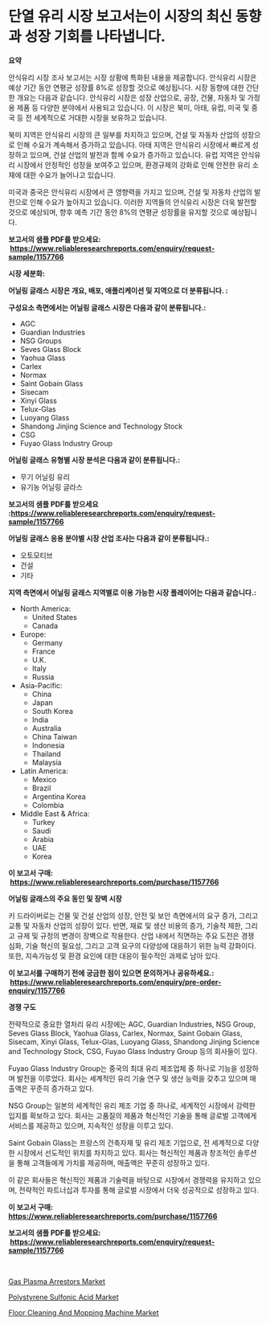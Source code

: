 <p><h1>단열 유리 시장 보고서는이 시장의 최신 동향과 성장 기회를 나타냅니다.</h1></p><p><strong>요약</strong></p>
<p><p>안식유리 시장 조사 보고서는 시장 상황에 특화된 내용을 제공합니다. 안식유리 시장은 예상 기간 동안 연평균 성장률 8%로 성장할 것으로 예상됩니다. 시장 동향에 대한 간단한 개요는 다음과 같습니다. 안식유리 시장은 성장 산업으로, 공장, 건물, 자동차 및 가정용 제품 등 다양한 분야에서 사용되고 있습니다. 이 시장은 북미, 아태, 유럽, 미국 및 중국 등 전 세계적으로 거대한 시장을 보유하고 있습니다. </p><p>북미 지역은 안식유리 시장의 큰 일부를 차지하고 있으며, 건설 및 자동차 산업의 성장으로 인해 수요가 계속해서 증가하고 있습니다. 아태 지역은 안식유리 시장에서 빠르게 성장하고 있으며, 건설 산업의 발전과 함께 수요가 증가하고 있습니다. 유럽 지역은 안식유리 시장에서 안정적인 성장을 보여주고 있으며, 환경규제의 강화로 인해 안전한 유리 소재에 대한 수요가 늘어나고 있습니다. </p><p>미국과 중국은 안식유리 시장에서 큰 영향력을 가지고 있으며, 건설 및 자동차 산업의 발전으로 인해 수요가 높아지고 있습니다. 이러한 지역들의 안식유리 시장은 더욱 발전할 것으로 예상되며, 향후 예측 기간 동안 8%의 연평균 성장률을 유지할 것으로 예상됩니다.</p></p>
<p><strong>보고서의 샘플 PDF를 받으세요: &nbsp;<a href="https://www.reliableresearchreports.com/enquiry/request-sample/1157766">https://www.reliableresearchreports.com/enquiry/request-sample/1157766</a></strong></p>
<p><strong>시장 세분화:</strong></p>
<p><strong> 어닐링 글래스 시장은 개요, 배포, 애플리케이션 및 지역으로 더 분류됩니다. :</strong></p>
<p><strong>구성요소 측면에서는 어닐링 글래스 시장은 다음과 같이 분류됩니다.:</strong></p>
<p><ul><li>AGC</li><li>Guardian Industries</li><li>NSG Groups</li><li>Seves Glass Block</li><li>Yaohua Glass</li><li>Carlex</li><li>Normax</li><li>Saint Gobain Glass</li><li>Sisecam</li><li>Xinyi Glass</li><li>Telux-Glas</li><li>Luoyang Glass</li><li>Shandong Jinjing Science and Technology Stock</li><li>CSG</li><li>Fuyao Glass Industry Group</li></ul></p>
<p><strong> 어닐링 글래스 유형별 시장 분석은 다음과 같이 분류됩니다.:</strong></p>
<p><ul><li>무기 어닐링 유리</li><li>유기농 어닐링 글라스</li></ul></p>
<p><strong>보고서의 샘플 PDF를 받으세요 :<a href="https://www.reliableresearchreports.com/enquiry/request-sample/1157766">https://www.reliableresearchreports.com/enquiry/request-sample/1157766</a></strong></p>
<p><strong> 어닐링 글래스 응용 분야별 시장 산업 조사는 다음과 같이 분류됩니다.:</strong></p>
<p><ul><li>오토모티브</li><li>건설</li><li>기타</li></ul></p>
<p><strong>지역 측면에서 어닐링 글래스 지역별로 이용 가능한 시장 플레이어는 다음과 같습니다.:</strong></p>
<p><ul>
    <li>
        North America:
        <ul>
            <li>United States</li>
            <li>Canada</li>
        </ul>
    </li>
    <li>
        Europe:
        <ul>
            <li>Germany</li>
            <li>France</li>
            <li>U.K.</li>
            <li>Italy</li>
            <li>Russia</li>
        </ul>
    </li>
    <li>
        Asia-Pacific:
        <ul>
            <li>China</li>
            <li>Japan</li>
            <li>South Korea</li>
            <li>India</li>
            <li>Australia</li>
            <li>China Taiwan</li>
            <li>Indonesia</li>
            <li>Thailand</li>
            <li>Malaysia</li>
        </ul>
    </li>
    <li>
        Latin America:
        <ul>
            <li>Mexico</li>
            <li>Brazil</li>
            <li>Argentina Korea</li>
            <li>Colombia</li>
        </ul>
    </li>
    <li>
        Middle East & Africa:
        <ul>
            <li>Turkey</li>
            <li>Saudi</li>
            <li>Arabia</li>
            <li>UAE</li>
            <li>Korea</li>
        </ul>
    </li>
    </ul></p>
<p><strong>이 보고서 구매: &nbsp;<a href="https://www.reliableresearchreports.com/purchase/1157766">https://www.reliableresearchreports.com/purchase/1157766</a></strong></p>
<p><strong>어닐링 글래스의 주요 동인 및 장벽 시장</strong></p>
<p><p>키 드라이버로는 건물 및 건설 산업의 성장, 안전 및 보안 측면에서의 요구 증가, 그리고 교통 및 자동차 산업의 성장이 있다. 반면, 재료 및 생산 비용의 증가, 기술적 제한, 그리고 규제 및 규정의 변경이 장벽으로 작용한다. 산업 내에서 직면하는 주요 도전은 경쟁 심화, 기술 혁신의 필요성, 그리고 고객 요구의 다양성에 대응하기 위한 능력 강화이다. 또한, 지속가능성 및 환경 요인에 대한 대응이 필수적인 과제로 남아 있다.</p></p>
<p><strong>이 보고서를 구매하기 전에 궁금한 점이 있으면 문의하거나 공유하세요.: &nbsp;<a href="https://www.reliableresearchreports.com/enquiry/pre-order-enquiry/1157766">https://www.reliableresearchreports.com/enquiry/pre-order-enquiry/1157766</a></strong></p>
<p><strong>경쟁 구도</strong></p>
<p><p>전략적으로 중요한 열처리 유리 시장에는 AGC, Guardian Industries, NSG Group, Seves Glass Block, Yaohua Glass, Carlex, Normax, Saint Gobain Glass, Sisecam, Xinyi Glass, Telux-Glas, Luoyang Glass, Shandong Jinjing Science and Technology Stock, CSG, Fuyao Glass Industry Group 등의 회사들이 있다. </p><p>Fuyao Glass Industry Group는 중국의 최대 유리 제조업체 중 하나로 기능을 성장하며 발전을 이루었다. 회사는 세계적인 유리 기술 연구 및 생산 능력을 갖추고 있으며 매출액은 꾸준히 증가하고 있다. </p><p>NSG Group는 일본의 세계적인 유리 제조 기업 중 하나로, 세계적인 시장에서 강력한 입지를 확보하고 있다. 회사는 고품질의 제품과 혁신적인 기술을 통해 글로벌 고객에게 서비스를 제공하고 있으며, 지속적인 성장을 이루고 있다. </p><p>Saint Gobain Glass는 프랑스의 건축자재 및 유리 제조 기업으로, 전 세계적으로 다양한 시장에서 선도적인 위치를 차지하고 있다. 회사는 혁신적인 제품과 창조적인 솔루션을 통해 고객들에게 가치를 제공하며, 매출액은 꾸준히 성장하고 있다.</p><p>이 같은 회사들은 혁신적인 제품과 기술력을 바탕으로 시장에서 경쟁력을 유지하고 있으며, 전략적인 파트너십과 투자를 통해 글로벌 시장에서 더욱 성공적으로 성장하고 있다.</p></p>
<p><strong>이 보고서 구매: &nbsp; <a href="https://www.reliableresearchreports.com/purchase/1157766">https://www.reliableresearchreports.com/purchase/1157766</a></strong></p>
<p><strong>보고서의 샘플 PDF를 받으세요: &nbsp;<a href="https://www.reliableresearchreports.com/enquiry/request-sample/1157766">https://www.reliableresearchreports.com/enquiry/request-sample/1157766</a></strong><strong></strong></p>
<p>&nbsp;</p>
<p><p><a href="https://view.publitas.com/reportprime-1/gas-plasma-arrestors-market-size-growth-outlook-from-2023-to-2030-projecting-at-markets-trends-analysis-by-application-regional-outlook-and-revenue/">Gas Plasma Arrestors Market</a></p><p><a href="https://github.com/Sinjinluong3e0awx2m195k76/Market-Research-Report-List-1/blob/main/polystyrene-sulfonic-acid-market.md">Polystyrene Sulfonic Acid Market</a></p><p><a href="https://view.publitas.com/reportprime-1/floor-cleaning-and-mopping-machine-market-insights-market-players-and-forecast-till-2030/">Floor Cleaning And Mopping Machine Market</a></p></p>